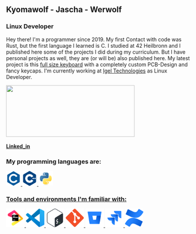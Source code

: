 ## Kyomawolf - Jascha - Werwolf
### Linux Developer

Hey there! I'm a programmer since 2019. My first Contact with code was Rust, but the first language I learned is C.
I studied at 42 Heilbronn and I published here some of the projects I did during my curriculum. But I have personal projects as well, they are (or will be) also published here. My latest project is this [full size keyboard](https://github.com/kyomawolf/kyomaboard "Kyomaboard | kyomawolf") with a completely custom PCB-Design and fancy keycaps.
I'm currently working at [Igel Technologies](https://www.igel.com/ "Next-Gen Edge OS, Endpoint Security | IGEL Technologies") as Linux Developer.

<img src="https://github-readme-stats.vercel.app/api/top-langs/?username=kyomawolf&layout=compact" width="350" height="140">

[**Linked_in**](https://www.linkedin.com/in/jascha-kasper-4a94b5221/, "Jascha Kasper")

### My programming languages are:

<a href="https://en.wikipedia.org/wiki/C_(programming_language)" target="_blank"> <img src="https://raw.githubusercontent.com/devicons/devicon/master/icons/c/c-plain.svg" width="40" height="40"/> <a href="https://en.wikipedia.org/wiki/C%2B%2B" target="_blank"> <img src="https://raw.githubusercontent.com/devicons/devicon/master/icons/cplusplus/cplusplus-plain.svg" width="40" height="40"/> <a href="https://python.org" target="_blank"> <img src="https://raw.githubusercontent.com/devicons/devicon/master/icons/python/python-original.svg" width="40" height="40"/>
  
### Tools and environments I'm familiar with:
<a href="https://www.jetbrains.com/clion/" target="_blank"> <img src="https://raw.githubusercontent.com/devicons/devicon/master/icons/jetbrains/jetbrains-original.svg" width="50" height="50"/>
<a href="https://code.visualstudio.com/" target="_blank"> <img src="https://raw.githubusercontent.com/devicons/devicon/master/icons/vscode/vscode-original.svg" width="50" height="50"/>
<a href="https://de.wikipedia.org/wiki/Bash_(Shell)" target="_blank"> <img src="https://raw.githubusercontent.com/devicons/devicon/master/icons/bash/bash-original.svg" width="50" height="50"/>
<a href="https://git-scm.com/" target="_blank"> <img src="https://raw.githubusercontent.com/devicons/devicon/master/icons/git/git-original.svg" width="50" height="50"/>
<a href="https://www.atlassian.com/software/bitbucket" target="_blank"> <img src="https://raw.githubusercontent.com/devicons/devicon/master/icons/bitbucket/bitbucket-original.svg" width="50" height="50"/>
<a href="https://www.atlassian.com/software/jira" target="_blank"> <img src="https://raw.githubusercontent.com/devicons/devicon/master/icons/jira/jira-original.svg" width="50" height="50"/>
<a href="https://www.atlassian.com/software/confluence" target="_blank"> <img src="https://raw.githubusercontent.com/devicons/devicon/master/icons/confluence/confluence-original.svg" width="50" height="50"/>
